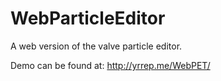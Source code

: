 # WebParticleEditor
A web version of the valve particle editor.

Demo can be found at: http://yrrep.me/WebPET/
